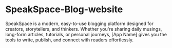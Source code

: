 # SpeakSpace-Blog-website
SpeakSpace is a modern, easy-to-use blogging platform designed for creators, storytellers, and thinkers. Whether you're sharing daily musings, long-form articles, tutorials, or personal journeys, [App Name] gives you the tools to write, publish, and connect with readers effortlessly.
